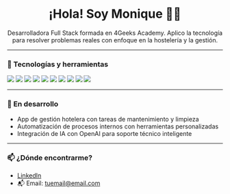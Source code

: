 <h1 align="center">¡Hola! Soy Monique 👩‍💻</h1>

<p align="center">
Desarrolladora Full Stack formada en 4Geeks Academy. Aplico la tecnología para resolver problemas reales con enfoque en la hostelería y la gestión.
</p>

---

### 🚀 Tecnologías y herramientas

<p align="left">
  <img src="https://img.shields.io/badge/HTML5-E34F26?style=for-the-badge&logo=html5&logoColor=white"/>
  <img src="https://img.shields.io/badge/CSS3-1572B6?style=for-the-badge&logo=css3&logoColor=white"/>
  <img src="https://img.shields.io/badge/JavaScript-F7DF1E?style=for-the-badge&logo=javascript&logoColor=black"/>
  <img src="https://img.shields.io/badge/React-61DAFB?style=for-the-badge&logo=react&logoColor=black"/>
  <img src="https://img.shields.io/badge/Python-3776AB?style=for-the-badge&logo=python&logoColor=white"/>
  <img src="https://img.shields.io/badge/Flask-000000?style=for-the-badge&logo=flask&logoColor=white"/>
  <img src="https://img.shields.io/badge/SQLAlchemy-FCA121?style=for-the-badge&logo=sqlalchemy&logoColor=white"/>
  <img src="https://img.shields.io/badge/JWT-000000?style=for-the-badge&logo=jsonwebtokens&logoColor=white"/>
  <img src="https://img.shields.io/badge/Cloudinary-3448C5?style=for-the-badge&logo=cloudinary&logoColor=white"/>
  <img src="https://img.shields.io/badge/GitHub-181717?style=for-the-badge&logo=github&logoColor=white"/>
</p>

---

### 🌱 En desarrollo

- App de gestión hotelera con tareas de mantenimiento y limpieza
- Automatización de procesos internos con herramientas personalizadas
- Integración de IA con OpenAI para soporte técnico inteligente

---

### 📫 ¿Dónde encontrarme?

- [LinkedIn](https://www.linkedin.com/in/monique...)  
- 📬 Email: tuemail@email.com
